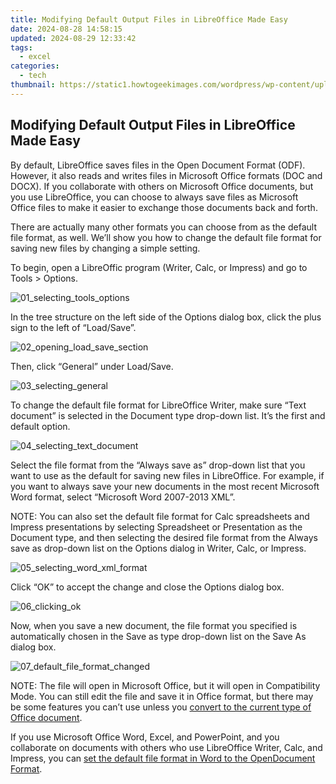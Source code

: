 ```yaml
---
title: Modifying Default Output Files in LibreOffice Made Easy
date: 2024-08-28 14:58:15
updated: 2024-08-29 12:33:42
tags:
  - excel
categories:
  - tech
thumbnail: https://static1.howtogeekimages.com/wordpress/wp-content/uploads/2016/11/00_lead_image_changing_default_file_format.png
---
```


## Modifying Default Output Files in LibreOffice Made Easy

By default, LibreOffice saves files in the Open Document Format (ODF). However, it also reads and writes files in Microsoft Office formats (DOC and DOCX). If you collaborate with others on Microsoft Office documents, but you use LibreOffice, you can choose to always save files as Microsoft Office files to make it easier to exchange those documents back and forth.

 There are actually many other formats you can choose from as the default file format, as well. We’ll show you how to change the default file format for saving new files by changing a simple setting.

 To begin, open a LibreOffic program (Writer, Calc, or Impress) and go to Tools > Options.

![01_selecting_tools_options](https://static1.howtogeekimages.com/wordpress/wp-content/uploads/2016/11/01_selecting_tools_options.png) 

 In the tree structure on the left side of the Options dialog box, click the plus sign to the left of “Load/Save”.

![02_opening_load_save_section](https://static1.howtogeekimages.com/wordpress/wp-content/uploads/2016/11/02_opening_load_save_section.png) 

 Then, click “General” under Load/Save.

![03_selecting_general](https://static1.howtogeekimages.com/wordpress/wp-content/uploads/2016/11/03_selecting_general.png) 

 To change the default file format for LibreOffice Writer, make sure “Text document” is selected in the Document type drop-down list. It’s the first and default option.

![04_selecting_text_document](https://static1.howtogeekimages.com/wordpress/wp-content/uploads/2016/11/04_selecting_text_document.png) 

 Select the file format from the “Always save as” drop-down list that you want to use as the default for saving new files in LibreOffice. For example, if you want to always save your new documents in the most recent Microsoft Word format, select “Microsoft Word 2007-2013 XML”.

 NOTE: You can also set the default file format for Calc spreadsheets and Impress presentations by selecting Spreadsheet or Presentation as the Document type, and then selecting the desired file format from the Always save as drop-down list on the Options dialog in Writer, Calc, or Impress.

![05_selecting_word_xml_format](https://static1.howtogeekimages.com/wordpress/wp-content/uploads/2016/11/05_selecting_word_xml_format.png) 

 Click “OK” to accept the change and close the Options dialog box.

![06_clicking_ok](https://static1.howtogeekimages.com/wordpress/wp-content/uploads/2016/11/06_clicking_ok.png) 

 Now, when you save a new document, the file format you specified is automatically chosen in the Save as type drop-down list on the Save As dialog box.

![07_default_file_format_changed](https://static1.howtogeekimages.com/wordpress/wp-content/uploads/2016/11/07_default_file_format_changed.png) 

 NOTE: The file will open in Microsoft Office, but it will open in Compatibility Mode. You can still edit the file and save it in Office format, but there may be some features you can’t use unless you [convert to the current type of Office document](https://screen-mirroring-recording.techidaily.com/updated-2024-approved-basic-screenshot-toolkit-for-windows-10/).

 If you use Microsoft Office Word, Excel, and PowerPoint, and you collaborate on documents with others who use LibreOffice Writer, Calc, and Impress, you can [set the default file format in Word to the OpenDocument Format](https://visual-screen-recording.techidaily.com/in-2024-gamers-eden-record-without-paying-in-24/).

<ins class="adsbygoogle"
     style="display:block"
     data-ad-format="autorelaxed"
     data-ad-client="ca-pub-7571918770474297"
     data-ad-slot="1223367746"></ins>



<ins class="adsbygoogle"
     style="display:block"
     data-ad-client="ca-pub-7571918770474297"
     data-ad-slot="8358498916"
     data-ad-format="auto"
     data-full-width-responsive="true"></ins>
